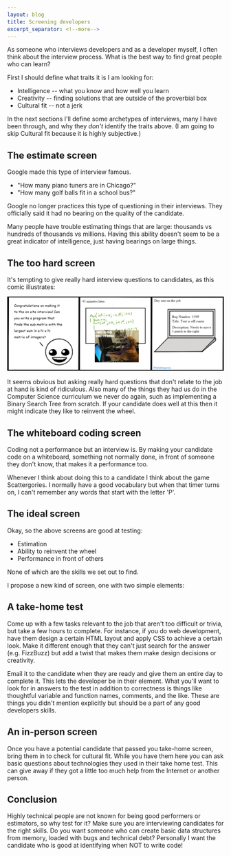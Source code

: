 ```yaml
---
layout: blog
title: Screening developers
excerpt_separator: <!--more-->
---
```


As someone who interviews developers and as a developer myself, I often think about the interview process. What is the best way to find great people who can learn?

First I should define what traits it is I am looking for:

- Intelligence -- what you know and how well you learn
- Creativity -- finding solutions that are outside of the proverbial box
- Cultural fit -- not a jerk

In the next sections I'll define some archetypes of interviews, many I have been through, and why they *don't* identify the traits above. (I am going to skip Cultural fit because it is highly subjective.)

<!--more-->

The estimate screen
---

Google made this type of interview famous. 

- "How many piano tuners are in Chicago?"
- "How many golf balls fit in a school bus?"

Google no longer practices this type of questioning in their interviews. They officially said it had no bearing on the quality of the candidate.

Many people have trouble estimating things that are large: thousands vs hundreds of thousands vs millions. Having this ability doesn't seem to be a great indicator of intelligence, just having bearings on large things.

The too hard screen
---

It's tempting to give really hard interview questions to candidates, as this comic illustrates:

<img src="/static/images/code_comic.png" style="width:700px"/>

It seems obvious but asking really hard questions that don't relate to the job at hand is kind of ridiculous. Also many of the things they had us do in the Computer Science curriculum we never do again, such as implementing a Binary Search Tree from scratch. If your candidate does well at this then it might indicate they like to reinvent the wheel.

The whiteboard coding screen
---

Coding not a performance but an interview is. By making your candidate code on a whiteboard, something not normally done, in front of someone they don't know, that makes it a performance too.

Whenever I think about doing this to a candidate I think about the game Scattergories. I normally have a good vocabulary but when that timer turns on, I can't remember any words that start with the letter 'P'. 

The ideal screen
---

Okay, so the above screens are good at testing:
- Estimation
- Ability to reinvent the wheel
- Performance in front of others

None of which are the skills we set out to find. 

I propose a new kind of screen, one with two simple elements:

A take-home test
---

Come up with a few tasks relevant to the job that aren't too difficult or trivia, but take a few hours to complete. For instance, if you do web development, have them design a certain HTML layout and apply CSS to achieve a certain look. Make it different enough that they can't just search for the answer (e.g. FizzBuzz) but add a twist that makes them make design decisions or creativity. 

Email it to the candidate when they are ready and give them an entire day to complete it. This lets the developer be in their element. What you'll want to look for in answers to the test in addition to correctness is things like thoughtful variable and function names, comments, and the like. These are things you didn't mention explicitly but should be a part of any good developers skills.

An in-person screen
---

Once you have a potential candidate that passed you take-home screen, bring them in to check for cultural fit. While you have them here you can ask basic questions about technologies they used in their take home test. This can give away if they got a little too much help from the Internet or another person. 

Conclusion
---

Highly technical people are not known for being good performers or estimators, so why test for it? Make sure you are interviewing candidates for the right skills. Do you want someone who can create basic data structures from memory, loaded with bugs and technical debt? Personally I want the candidate who is good at identifying when NOT to write code!